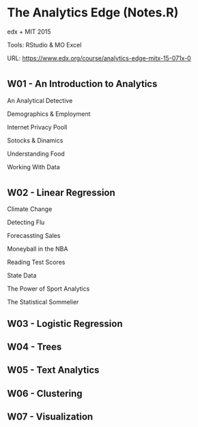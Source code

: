 # The Analytics Edge (Notes.R)

edx + MIT 2015

Tools: RStudio & MO Excel

URL: https://www.edx.org/course/analytics-edge-mitx-15-071x-0

#
## W01 - An Introduction to Analytics

An Analytical Detective

Demographics & Employment

Internet Privacy Pooll

Sotocks & Dinamics

Understanding Food

Working With Data

#
## W02 - Linear Regression

Climate Change

Detecting Flu

Forecassting Sales

Moneyball in the NBA

Reading Test Scores

State Data

The Power of Sport Analytics

The Statistical Sommelier


## W03 - Logistic Regression


## W04 - Trees


## W05 - Text Analytics


## W06 - Clustering


## W07 - Visualization


